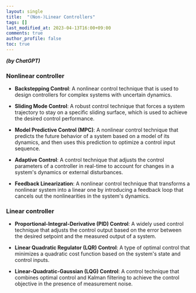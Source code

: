 ```yaml
---
layout: single
title:  "(Non-)Linear Controllers"
tags: []
last_modified_at: 2023-04-13T16:00+09:00
comments: true
author_profile: false
toc: true
---
```


***(by ChatGPT)***

### Nonlinear controller ### 

- **Backstepping Control**: A nonlinear control technique that is used to design controllers for complex systems with uncertain dynamics.

- **Sliding Mode Control**: A robust control technique that forces a system trajectory to stay on a specific sliding surface, which is used to achieve the desired control performance.

- **Model Predictive Control (MPC)**: A nonlinear control technique that predicts the future behavior of a system based on a model of its dynamics, and then uses this prediction to optimize a control input sequence.

- **Adaptive Control**: A control technique that adjusts the control parameters of a controller in real-time to account for changes in a system's dynamics or external disturbances.

- **Feedback Linearization**: A nonlinear control technique that transforms a nonlinear system into a linear one by introducing a feedback loop that cancels out the nonlinearities in the system's dynamics.


### Linear controller ### 

- **Proportional-Integral-Derivative (PID) Control**: A widely used control technique that adjusts the control output based on the error between the desired setpoint and the measured output of a system.

- **Linear Quadratic Regulator (LQR) Control**: A type of optimal control that minimizes a quadratic cost function based on the system's state and control inputs.

- **Linear-Quadratic-Gaussian (LQG) Control**: A control technique that combines optimal control and Kalman filtering to achieve the control objective in the presence of measurement noise.
